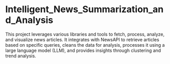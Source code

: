 # Intelligent_News_Summarization_and_Analysis
This project leverages various libraries and tools to fetch, process, analyze, and visualize news  articles. It integrates with NewsAPI to retrieve articles based on specific queries, cleans the data for  analysis, processes it using a large language model (LLM), and provides insights through clustering  and trend analysis.
